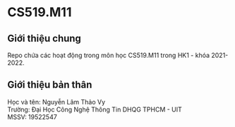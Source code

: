 # CS519.M11
## Giới thiệu chung
Repo chứa các hoạt động trong môn học CS519.M11 trong HK1 - khóa 2021-2022.
## Giới thiệu bản thân
Học và tên: Nguyễn Lâm Thảo Vy  
Trường: Đại Học Công Nghệ Thông Tin DHQG TPHCM - UIT  
MSSV: 19522547  
